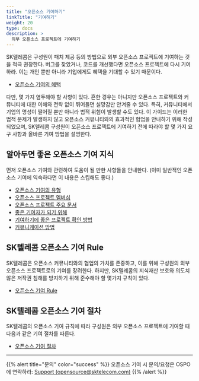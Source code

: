 ```yaml
---
title: "오픈소스 기여하기"
linkTitle: "기여하기"
weight: 20
type: docs
description: >
  외부 오픈소스 프로젝트에 기여하기
---
```


SK텔레콤은 구성원이 패치 제공 등의 방법으로 외부 오픈소스 프로젝트에 기여하는 것을 적극 권장한다. 버그를 찾았거나, 코드를 개선했다면 오픈소스 프로젝트에 다시 기여하라. 이는 개인 뿐만 아니라 기업에게도 혜택을 기대할 수 있기 때문이다.  
* [오픈소스 기여의 혜택](/guide/contribute/benefit)

다만, 몇 가지 염두해야 할 사항이 있다. 흔한 경우는 아니지만 오픈소스 프로젝트와 커뮤니티에 대한 이해와 전략 없이 뛰어들면 실망감만 안겨줄 수 있다. 특히, 커뮤니티에서 기업의 명성이 떨어질 뿐만 아니라 법적 위험이 발생할 수도 있다. ‌이 가이드는 이러한 법적 문제가 발생하지 않고 오픈소스 커뮤니티와의 효과적인 협업을 안내하기 위해 작성되었으며, SK텔레콤 구성원이 오픈소스 프로젝트에 기여하기 전에 따라야 할 몇 가지 요구 사항과 올바른 기여 방법을 설명한다.

## 알아두면 좋은 오픈소스 기여 지식
먼저 오픈소스 기여와 관련하여 도움이 될 만한 사항들을 안내한다. (이미 일반적인 오픈소스 기여에 익숙하다면 이 내용은 스킵해도 좋다.)

* [오픈소스 기여의 유형](/guide/contribute/background/type)
* [오픈소스 프로젝트 멤버십](/guide/contribute/background/membership)
* [오픈소스 프로젝트 주요 문서](/guide/contribute/background/document)
* [좋은 기여자가 되기 위해](/guide/contribute/background/good-contributor)
* [기여하기에 좋은 프로젝트 확인 방법](/guide/contribute/background/good-project)
* [커뮤니케이션 방법](/guide/contribute/background/communication)

## SK텔레콤 오픈소스 기여 Rule
SK텔레콤은 오픈소스 커뮤니티와의 협업의 가치를 존중하고, 이를 위해 구성원의 외부 오픈소스 프로젝트로의 기여를 장려한다. 하지만, SK텔레콤의 지식재산 보호와 의도치 않은 저작권 침해를 방지하기 위해 준수해야 할 몇가지 규칙이 있다. 

* [오픈소스 기여 Rule](/guide/contribute/rule)

## SK텔레콤 오픈소스 기여 절차
SK텔레콤의 오픈소스 기여 규칙에 따라 구성원은 외부 오픈소스 프로젝트에 기여할 때 다음과 같은 기여 절차를 따른다. 

* [오픈소스 기여 절차](/guide/contribute/process)

---

{{% alert title="문의" color="success" %}}
오픈소스 기여 시 문의/요청은 OSPO에 연락하라: [Support (opensource@sktelecom.com)](https://link-removed/)
{{% /alert %}}